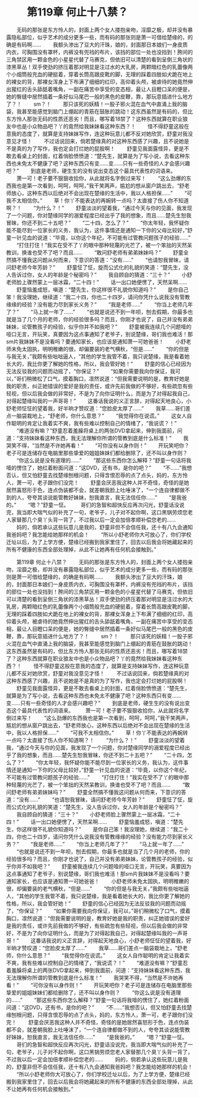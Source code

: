 # 　　第119章 何止十八禁？
　　无码的那张是东方怜人的，封面上两个女人搂抱亲吻，淫靡之极，却并没有暴露隐私部位，似乎艺术的成分更多一些，而有码的那张则是萧一可借给楚缘的，的确是有码啊……
　　我额头渗出了豆大的汗珠，娘的，封面那日本娘们一身皮质内衣，可胸围没有罩杯，内裤没有兜裆的布片，该挡的部位一处也没挡到！胯间的三角禁区用一颗金色的小星星代替了马赛克，但依旧可以清楚的看到呈倒三角状的漆黑草丛！双手使劲的挤压着那对明显是注过水的大乳房，两颗暗红色的乳蕾像两个小烟筒般充血的硬挺着，穿着长筒高跟皮靴的脚，无理的踩着四肢如犬跪在地上的裸女的背，那裸女浑身上下布满了细细的红印，高仰着头颅，被虐待的她竟然伸出猩红的舌头舔舐着嘴角，一副在痛苦中享受的变态相，最让人目瞪口呆的便是，她的臀缝中居然插着一条好似马尾巴一般的黑色的皮鞭，靠，那玩意插进什么地方了？！
　　sm？！
　　那只该死的妖精！一股子邪火混在血气中直涌上我的脑袋，我甚至能感觉到脑门上绷起的青筋在鼓胀的跳动！这东西虽然是有码的，但比东方怜人那张无码的性质还恶劣！而且，哪写着18禁了？这种东西就算在职业狼友中也是小众物品吧？丫的竟然给我妹妹看这种东西？！
　　怪不得舒童这般在意我的态度了，就算是支持妹妹写作，连这种玩意儿都不反对她欣赏，舒童对我没意见才怪！
　　不过话说回来，倘若楚缘真的对这种东西感了兴趣，且不说她是不是真的为了写作，我也定会打烂她的屁股啊！
　　舒童见我面露怪异，更是不敢去看桌上的封面，红着俏脸愤愤道：“楚先生，就算是为了写小说，去看这种东西也未免太不健康了吧？这种东西只有变……变……只有一些奇怪的人才会感兴趣吧？”
　　到底是老师，硬生生的没有说出变态这个最具代表性的词语来。
　　萧一可！老子要不狠狠收拾你，从此就将名字倒过来写！
　　“这么劲爆的东西我也是第一次看到，呵呵，呵呵，”我干笑两声，尴尬的想从窗户跳出去，“舒老师放心，这种东西以后绝对不会出现在楚缘的生活中，我以人格担保……”
　　“可我不太相信你。”
　　草！你丫不能表达的再婉转一点吗？太直接了伤人你不知道啊？！
　　“为什么？！”
　　舒童淡淡的望着我，“通过今天与你的见面，我发现了一个问题，你对楚缘同学的溺爱程度已经出乎了我的想象，而且……楚先生恕我冒昧，你还不到二十五吧？”
　　“二十四，怎么了？”
　　“你太年轻，我怀疑你能不能尽到一位家长的义务，我认为，这件事情还是通知一下你的父母比较好，”舒童一针见血的说道：“毕竟，以你这个年纪，不可能有过管教问题孩子的经验……”
　　“打住打住！”我实在受不了丫的眼中那种轻蔑的光芒了，被一个笨拙的天然呆教训，换谁也受不了吧？而且……
　　“敢问舒老师有弟弟妹妹吗？”
　　舒童全然搞不懂我这问题从何而来，下意识的答道：“没有……”
　　“也请恕我冒昧，请问舒老师今年芳龄？”
　　舒童怔了怔，旋而公式化的礼貌的笑道：“楚先生，没人告诉过你，女人的年龄是个秘密吗？”
　　我自顾自的猜道：“三十？”
　　小舒老师脸上骤然蒙上一层冰霜，“二十四！”
　　话一出口她便愣了，天然呆啊……
　　舒童恼羞成怒，嗔道：“楚先生，你这样很不礼貌你知道吗？”
　　是你自己笨！我没理她，继续道：“我二十四，你也二十四岁，请问你凭什么说我没有管教缘缘的经验？没有能力尽到家长义务？”
　　“我是老师……”
　　“你当上老师几年了？”
　　“马上就一年了……”
　　“也就是说还不到一年呗，刨去假期，你最多也就是当了几个月的老师，你的经验很多吗？而且，你刚才也说了，自己并没有弟弟妹妹，论管教孩子的经验，似乎你并不如我吧？”
　　舒童被我连续几个问题噎的哑口无言，开玩笑，真要因为这点事通知了老爷子，别说楚缘，哥们我也难活！那sm片我妹妹不是没看吗？要通知家长，也应该是通知萧一可她爸爸！
　　小舒老师未免太固执，明明稚嫩的很，却偏要装的老气横秋，“但是……”
　　“你的但是与我无关，”我颇有些咄咄逼人，“其他的学生我管不着，我只说楚缘，我是看着她长大的，我比你更了解她的性格，所以，我会管好她！”
　　舒童的信心已经因为无法反驳我的问题而动摇了，“你保证？”
　　“如果你需要我向你保证，我可以，”哥们稍微松了口气，摸着胸口，凛然说道：“但我需要说明的是，教育好她是我的职责，纠正她错误的爱好是我的责任，或许先前我做的不够好，有些疏忽有些轻视，但以后我会做的非常好，不是为了向你证明什么，而是为了对得起我自己，对得起楚缘叫我的一声哥哥！”
　　这番话我说的义正言辞，对得起天地良心，小舒老师怔怔的望着我，好半晌才赞叹道：“您脸皮太厚了……”
　　我草……哥们差点一脑袋栽地上，“舒老师，你什么意思？”
　　“我觉得你在说谎。”
　　这女人自作聪明的肯定让我着实不爽，我有些难以控制自己的情绪了，“我说谎？！”
　　“难道没有嘛？”舒童忍着羞臊将桌上的两张DVD拿起来，伸到我面前，问道：“支持妹妹看这种东西，我无法理解你所谓的管教到底是什么标准！”
　　我哭笑不得，“当然是不许她再看！”
　　“可你没有以身作则！”
　　开玩笑吧你？老子可是连储存在电脑里那些挚爱的姐姐妹妹们都给删除了，还不叫以身作则？
　　“你这么说是没有道理的……”
　　“那这些东西你怎么解释？”舒童一句话将我噎的愣住了，她红着粉面问道：“这DVD，还有书，是你的吧？”
　　“不……”我想否认，但又怕舒童去找楚缘刨根问题，只得含恨忍辱的点了点头，妈的，东方怜人，萧一可，老子跟你们没完！
　　舒童会厌恶我这种人并不奇怪，奇怪的是她居然喜怒形于色，连点伪装都不会，就差朝我脸上吐唾沫了，“一个连自律都做不到的人，夸夸其谈说能管教好妹妹，恕我直言，我无法信任你……”
　　“是我爸的。”
　　“嗯？”舒童一怔。
　　哥们的急智和超快反应再次闪光，舒童话没说完，我当即大喘气似的补充了一句，老爷子，儿子对不起你啊，这口黑锅劳烦您老人家替那几个臭丫头背一背了，不过我以后一定会加倍孝顺补偿您老的……
　　妈的，倘若承认这些玩意儿是我的，舒童非但不会信任我，还十有八九会通知我爸妈吧？我怎能给她那样的机会！
　　“所以小舒老师你大可放心了，你们学校迁址以后，为了上学方便，楚缘已经搬到我家里住了，回去以后我会将她藏起来的所有不健康的东西全部处理掉，从此不让她再有任何机会接触到。”

　　第119章 何止十八禁？
　　无码的那张是东方怜人的，封面上两个女人搂抱亲吻，淫靡之极，却并没有暴露隐私部位，似乎艺术的成分更多一些，而有码的那张则是萧一可借给楚缘的，的确是有码啊……
　　我额头渗出了豆大的汗珠，娘的，封面那日本娘们一身皮质内衣，可胸围没有罩杯，内裤没有兜裆的布片，该挡的部位一处也没挡到！胯间的三角禁区用一颗金色的小星星代替了马赛克，但依旧可以清楚的看到呈倒三角状的漆黑草丛！双手使劲的挤压着那对明显是注过水的大乳房，两颗暗红色的乳蕾像两个小烟筒般充血的硬挺着，穿着长筒高跟皮靴的脚，无理的踩着四肢如犬跪在地上的裸女的背，那裸女浑身上下布满了细细的红印，高仰着头颅，被虐待的她竟然伸出猩红的舌头舔舐着嘴角，一副在痛苦中享受的变态相，最让人目瞪口呆的便是，她的臀缝中居然插着一条好似马尾巴一般的黑色的皮鞭，靠，那玩意插进什么地方了？！
　　sm？！
　　那只该死的妖精！一股子邪火混在血气中直涌上我的脑袋，我甚至能感觉到脑门上绷起的青筋在鼓胀的跳动！这东西虽然是有码的，但比东方怜人那张无码的性质还恶劣！而且，哪写着18禁了？这种东西就算在职业狼友中也是小众物品吧？丫的竟然给我妹妹看这种东西？！
　　怪不得舒童这般在意我的态度了，就算是支持妹妹写作，连这种玩意儿都不反对她欣赏，舒童对我没意见才怪！
　　不过话说回来，倘若楚缘真的对这种东西感了兴趣，且不说她是不是真的为了写作，我也定会打烂她的屁股啊！
　　舒童见我面露怪异，更是不敢去看桌上的封面，红着俏脸愤愤道：“楚先生，就算是为了写小说，去看这种东西也未免太不健康了吧？这种东西只有变……变……只有一些奇怪的人才会感兴趣吧？”
　　到底是老师，硬生生的没有说出变态这个最具代表性的词语来。
　　萧一可！老子要不狠狠收拾你，从此就将名字倒过来写！
　　“这么劲爆的东西我也是第一次看到，呵呵，呵呵，”我干笑两声，尴尬的想从窗户跳出去，“舒老师放心，这种东西以后绝对不会出现在楚缘的生活中，我以人格担保……”
　　“可我不太相信你。”
　　草！你丫不能表达的再婉转一点吗？太直接了伤人你不知道啊？！
　　“为什么？！”
　　舒童淡淡的望着我，“通过今天与你的见面，我发现了一个问题，你对楚缘同学的溺爱程度已经出乎了我的想象，而且……楚先生恕我冒昧，你还不到二十五吧？”
　　“二十四，怎么了？”
　　“你太年轻，我怀疑你能不能尽到一位家长的义务，我认为，这件事情还是通知一下你的父母比较好，”舒童一针见血的说道：“毕竟，以你这个年纪，不可能有过管教问题孩子的经验……”
　　“打住打住！”我实在受不了丫的眼中那种轻蔑的光芒了，被一个笨拙的天然呆教训，换谁也受不了吧？而且……
　　“敢问舒老师有弟弟妹妹吗？”
　　舒童全然搞不懂我这问题从何而来，下意识的答道：“没有……”
　　“也请恕我冒昧，请问舒老师今年芳龄？”
　　舒童怔了怔，旋而公式化的礼貌的笑道：“楚先生，没人告诉过你，女人的年龄是个秘密吗？”
　　我自顾自的猜道：“三十？”
　　小舒老师脸上骤然蒙上一层冰霜，“二十四！”
　　话一出口她便愣了，天然呆啊……
　　舒童恼羞成怒，嗔道：“楚先生，你这样很不礼貌你知道吗？”
　　是你自己笨！我没理她，继续道：“我二十四，你也二十四岁，请问你凭什么说我没有管教缘缘的经验？没有能力尽到家长义务？”
　　“我是老师……”
　　“你当上老师几年了？”
　　“马上就一年了……”
　　“也就是说还不到一年呗，刨去假期，你最多也就是当了几个月的老师，你的经验很多吗？而且，你刚才也说了，自己并没有弟弟妹妹，论管教孩子的经验，似乎你并不如我吧？”
　　舒童被我连续几个问题噎的哑口无言，开玩笑，真要因为这点事通知了老爷子，别说楚缘，哥们我也难活！那sm片我妹妹不是没看吗？要通知家长，也应该是通知萧一可她爸爸！
　　小舒老师未免太固执，明明稚嫩的很，却偏要装的老气横秋，“但是……”
　　“你的但是与我无关，”我颇有些咄咄逼人，“其他的学生我管不着，我只说楚缘，我是看着她长大的，我比你更了解她的性格，所以，我会管好她！”
　　舒童的信心已经因为无法反驳我的问题而动摇了，“你保证？”
　　“如果你需要我向你保证，我可以，”哥们稍微松了口气，摸着胸口，凛然说道：“但我需要说明的是，教育好她是我的职责，纠正她错误的爱好是我的责任，或许先前我做的不够好，有些疏忽有些轻视，但以后我会做的非常好，不是为了向你证明什么，而是为了对得起我自己，对得起楚缘叫我的一声哥哥！”
　　这番话我说的义正言辞，对得起天地良心，小舒老师怔怔的望着我，好半晌才赞叹道：“您脸皮太厚了……”
　　我草……哥们差点一脑袋栽地上，“舒老师，你什么意思？”
　　“我觉得你在说谎。”
　　这女人自作聪明的肯定让我着实不爽，我有些难以控制自己的情绪了，“我说谎？！”
　　“难道没有嘛？”舒童忍着羞臊将桌上的两张DVD拿起来，伸到我面前，问道：“支持妹妹看这种东西，我无法理解你所谓的管教到底是什么标准！”
　　我哭笑不得，“当然是不许她再看！”
　　“可你没有以身作则！”
　　开玩笑吧你？老子可是连储存在电脑里那些挚爱的姐姐妹妹们都给删除了，还不叫以身作则？
　　“你这么说是没有道理的……”
　　“那这些东西你怎么解释？”舒童一句话将我噎的愣住了，她红着粉面问道：“这DVD，还有书，是你的吧？”
　　“不……”我想否认，但又怕舒童去找楚缘刨根问题，只得含恨忍辱的点了点头，妈的，东方怜人，萧一可，老子跟你们没完！
　　舒童会厌恶我这种人并不奇怪，奇怪的是她居然喜怒形于色，连点伪装都不会，就差朝我脸上吐唾沫了，“一个连自律都做不到的人，夸夸其谈说能管教好妹妹，恕我直言，我无法信任你……”
　　“是我爸的。”
　　“嗯？”舒童一怔。
　　哥们的急智和超快反应再次闪光，舒童话没说完，我当即大喘气似的补充了一句，老爷子，儿子对不起你啊，这口黑锅劳烦您老人家替那几个臭丫头背一背了，不过我以后一定会加倍孝顺补偿您老的……
　　妈的，倘若承认这些玩意儿是我的，舒童非但不会信任我，还十有八九会通知我爸妈吧？我怎能给她那样的机会！
　　“所以小舒老师你大可放心了，你们学校迁址以后，为了上学方便，楚缘已经搬到我家里住了，回去以后我会将她藏起来的所有不健康的东西全部处理掉，从此不让她再有任何机会接触到。”
